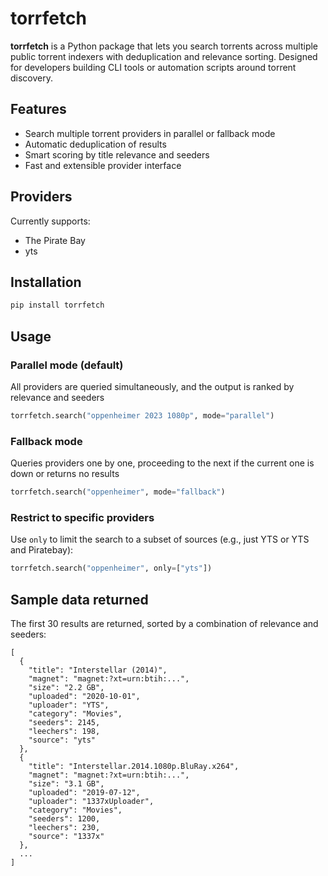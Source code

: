 # torrfetch

**torrfetch** is a Python package that lets you search torrents across multiple public torrent indexers with deduplication and relevance sorting. Designed for developers building CLI tools or automation scripts around torrent discovery.

## Features

- Search multiple torrent providers in parallel or fallback mode  
- Automatic deduplication of results  
- Smart scoring by title relevance and seeders  
- Fast and extensible provider interface   

## Providers

Currently supports:
- The Pirate Bay
- yts

## Installation

```bash
pip install torrfetch
```

## Usage

### Parallel mode (default)
All providers are queried simultaneously, and the output is ranked by relevance and seeders
```python
torrfetch.search("oppenheimer 2023 1080p", mode="parallel")
```

### Fallback mode
Queries providers one by one, proceeding to the next if the current one is down or returns no results
```python
torrfetch.search("oppenheimer", mode="fallback")
```

### Restrict to specific providers
Use `only` to limit the search to a subset of sources (e.g., just YTS or YTS and Piratebay):
```python
torrfetch.search("oppenheimer", only=["yts"])
```

## Sample data returned
The first 30 results are returned, sorted by a combination of relevance and seeders:
```
[
  {
    "title": "Interstellar (2014)",
    "magnet": "magnet:?xt=urn:btih:...",
    "size": "2.2 GB",
    "uploaded": "2020-10-01",
    "uploader": "YTS",
    "category": "Movies",
    "seeders": 2145,
    "leechers": 198,
    "source": "yts"
  },
  {
    "title": "Interstellar.2014.1080p.BluRay.x264",
    "magnet": "magnet:?xt=urn:btih:...",
    "size": "3.1 GB",
    "uploaded": "2019-07-12",
    "uploader": "1337xUploader",
    "category": "Movies",
    "seeders": 1200,
    "leechers": 230,
    "source": "1337x"
  },
  ...
]
```